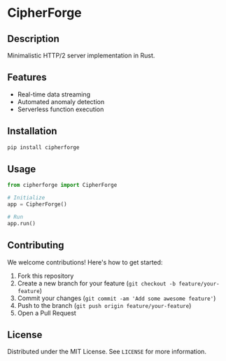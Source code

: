 # CipherForge

## Description

Minimalistic HTTP/2 server implementation in Rust.

## Features

- Real-time data streaming
- Automated anomaly detection
- Serverless function execution
## Installation

```bash
pip install cipherforge
```

## Usage

```python
from cipherforge import CipherForge

# Initialize
app = CipherForge()

# Run
app.run()
```

## Contributing

We welcome contributions! Here's how to get started:

1. Fork this repository
2. Create a new branch for your feature (`git checkout -b feature/your-feature`)
3. Commit your changes (`git commit -am 'Add some awesome feature'`)
4. Push to the branch (`git push origin feature/your-feature`)
5. Open a Pull Request

## License

Distributed under the MIT License. See `LICENSE` for more information.
